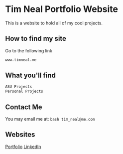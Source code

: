 # Tim Neal Portfolio Website

This is a website to hold all of my cool projects.

## How to find my site

Go to the following link

```bash
www.timneal.me
```

## What you'll find

```bash
ASU Projects
Personal Projects
```

## Contact Me
You may email me at: 
```bash tim_neal@me.com ```

## Websites
[Portfolio](https://www.timneal.me)
[LinkedIn](https://www.linkedin.com/in/timothycneal/)
